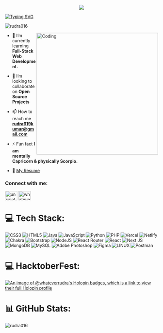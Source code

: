 

<p align="center"> <img <img src="https://readme-typing-svg.demolab.com?font=Fira+Code&pause=1000&color=000000&center=true&vCenter=true&width=435&lines=Hi+%F0%9F%91%8B%2C+I'm+Rudra+Sharma"> </p>

<a href="https://github.com/rudra016">
<img  src="https://readme-typing-svg.demolab.com?font=Georgia&size=18&duration=2000&pause=100&multiline=true&width=500&height=80&lines=A+Tech+Enthusiast+from+India.;+Seeking+new+challenges+and+opportunities+to+expand+my+skills." alt="Typing SVG" />
</a>
<p align="left"> <img src="https://komarev.com/ghpvc/?username=rudra016&label=Profile%20views&color=0e75b6&style=for-the-badge" alt="rudra016" /> </p>

<img align="right" alt="Coding" width="400" src="https://cdn.dribbble.com/users/926537/screenshots/4502924/python-2.gif">



- 🌱 I’m currently learning **Full-Stack Web Development.**

- 👯 I’m looking to collaborate on **Open Source Projects**

- 📫 How to reach me **rudra619kumar@gmail.com**

- ⚡ Fun fact **I am mentally Capricorn & physically Scorpio.**

- 📝 [My Resume](https://drive.google.com/file/d/1E1dsQZfzjcLGV1KLbkmOEHR54KSaBghE/view?usp=sharing)

<h3 align="left">Connect with me:</h3>
<p align="left">
<a href="https://twitter.com/unsaintme" target="blank"><img align="center" src="https://raw.githubusercontent.com/rahuldkjain/github-profile-readme-generator/master/src/images/icons/Social/twitter.svg" alt="unsaintme" height="30" width="40" /></a>
<a href="https://instagram.com/whateverrudra" target="blank"><img align="center" src="https://raw.githubusercontent.com/rahuldkjain/github-profile-readme-generator/master/src/images/icons/Social/instagram.svg" alt="whateverrudra" height="30" width="40" /></a>
</p>

# 💻 Tech Stack:
![CSS3](https://img.shields.io/badge/css3-%231572B6.svg?style=for-the-badge&logo=css3&logoColor=white) ![HTML5](https://img.shields.io/badge/html5-%23E34F26.svg?style=for-the-badge&logo=html5&logoColor=white) ![Java](https://img.shields.io/badge/java-%23ED8B00.svg?style=for-the-badge&logo=java&logoColor=white) ![JavaScript](https://img.shields.io/badge/javascript-%23323330.svg?style=for-the-badge&logo=javascript&logoColor=%23F7DF1E) ![Python](https://img.shields.io/badge/python-3670A0?style=for-the-badge&logo=python&logoColor=ffdd54) ![PHP](https://img.shields.io/badge/php-%23777BB4.svg?style=for-the-badge&logo=php&logoColor=white) ![Vercel](https://img.shields.io/badge/vercel-%23000000.svg?style=for-the-badge&logo=vercel&logoColor=white) ![Netlify](https://img.shields.io/badge/netlify-%23000000.svg?style=for-the-badge&logo=netlify&logoColor=#00C7B7) ![Chakra](https://img.shields.io/badge/chakra-%234ED1C5.svg?style=for-the-badge&logo=chakraui&logoColor=white) ![Bootstrap](https://img.shields.io/badge/bootstrap-%23563D7C.svg?style=for-the-badge&logo=bootstrap&logoColor=white) ![NodeJS](https://img.shields.io/badge/node.js-6DA55F?style=for-the-badge&logo=node.js&logoColor=white) ![React Router](https://img.shields.io/badge/React_Router-CA4245?style=for-the-badge&logo=react-router&logoColor=white) ![React](https://img.shields.io/badge/react-%2320232a.svg?style=for-the-badge&logo=react&logoColor=%2361DAFB) ![Next JS](https://img.shields.io/badge/Next-black?style=for-the-badge&logo=next.js&logoColor=white) ![MongoDB](https://img.shields.io/badge/MongoDB-%234ea94b.svg?style=for-the-badge&logo=mongodb&logoColor=white) ![MySQL](https://img.shields.io/badge/mysql-%2300f.svg?style=for-the-badge&logo=mysql&logoColor=white) ![Adobe Photoshop](https://img.shields.io/badge/adobephotoshop-%2331A8FF.svg?style=for-the-badge&logo=adobephotoshop&logoColor=white) 	![Figma](https://img.shields.io/badge/figma-%23F24E1E.svg?style=for-the-badge&logo=figma&logoColor=white) ![LINUX](https://img.shields.io/badge/Linux-FCC624?style=for-the-badge&logo=linux&logoColor=black) ![Postman](https://img.shields.io/badge/Postman-FF6C37?style=for-the-badge&logo=postman&logoColor=white)

# 💻 HacktoberFest:
[![An image of @whateverrudra's Holopin badges, which is a link to view their full Holopin profile](https://holopin.me/whateverrudra)](https://holopin.io/@whateverrudra)

# 📊 GitHub Stats:
<p align="left"><img src="https://github-readme-stats.vercel.app/api?username=rudra016&theme=material-palenight&show_icons=true" alt="rudra016"/></p>
